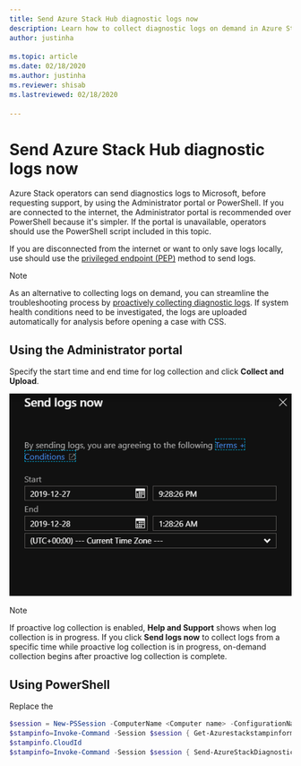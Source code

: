 ```yaml
---
title: Send Azure Stack Hub diagnostic logs now 
description: Learn how to collect diagnostic logs on demand in Azure Stack Hub using the Administrator portal or a PowerShell script.
author: justinha

ms.topic: article
ms.date: 02/18/2020
ms.author: justinha
ms.reviewer: shisab
ms.lastreviewed: 02/18/2020

---
```

# Send Azure Stack Hub diagnostic logs now

Azure Stack operators can send diagnostics logs to Microsoft, before requesting support, by using the Administrator portal or PowerShell. If you are connected to the internet, the Administrator portal is recommended over PowerShell because it's simpler. If the portal is unavailable, operators should use the PowerShell script included in this topic.

If you are disconnected from the internet or want to only save logs locally, use should use the [privileged endpoint (PEP)](azure-stack-get-azurestacklog.md) method to send logs.

>[!Note]
>As an alternative to collecting logs on demand, you can streamline the troubleshooting process by [proactively collecting diagnostic logs](azure-stack-configure-automatic-diagnostic-log-collection-tzl.md). If system health conditions need to be investigated, the logs are uploaded automatically for analysis before opening a case with CSS. 

## Using the Administrator portal

Specify the start time and end time for log collection and click **Collect and Upload**. 

![Screenshot of option to Send logs now](media/azure-stack-help-and-support/send-logs-now.png)

>[!NOTE]
>If proactive log collection is enabled, **Help and Support** shows when log collection is in progress. If you click **Send logs now** to collect logs from a specific time while proactive log collection is in progress, on-demand collection begins after proactive log collection is complete.

## Using PowerShell

Replace the <Computer name> 

```powershell
$session = New-PSSession -ComputerName <Computer name> -ConfigurationName PrivilegedEndpoint -Credential $cred
$stampinfo=Invoke-Command -Session $session { Get-Azurestackstampinformation }
$stampinfo.CloudId
$stampinfo=Invoke-Command -Session $session { Send-AzureStackDiagnosticLog }
```


